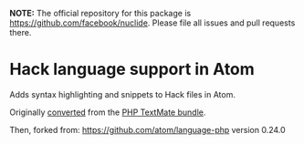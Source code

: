 **NOTE:** The official repository for this package is https://github.com/facebook/nuclide.
Please file all issues and pull requests there.

# Hack language support in Atom

Adds syntax highlighting and snippets to Hack files in Atom.

Originally [converted](http://atom.io/docs/latest/converting-a-text-mate-bundle)
from the [PHP TextMate bundle](https://github.com/textmate/php.tmbundle).

Then, forked from: https://github.com/atom/language-php version 0.24.0

[PHPLangPackage]:https://github.com/atom/language-php
[HackLang]:https://github.com/facebook/hhvm
